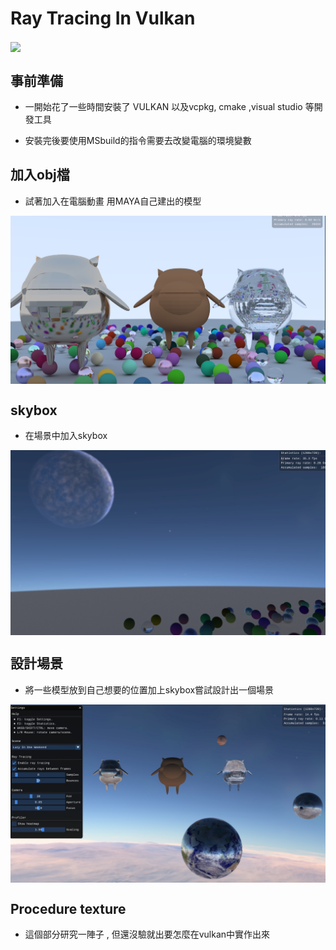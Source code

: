 # Ray Tracing In Vulkan

<img align="center" src="https://github.com/GPSnoopy/RayTracingInVulkan/blob/master/gallery/LucySettings.jpg">


## 事前準備

- 一開始花了一些時間安裝了 VULKAN 以及vcpkg, cmake ,visual studio 等開發工具

- 安裝完後要使用MSbuild的指令需要去改變電腦的環境變數

## 加入obj檔

- 試著加入在電腦動畫 用MAYA自己建出的模型

<img align="center" src="./gallery/append_obj.jpg">


## skybox 

- 在場景中加入skybox 

<img align="center" src="./gallery/skybox.jpg">

## 設計場景

- 將一些模型放到自己想要的位置加上skybox嘗試設計出一個場景

<img align="center" src="./gallery/demo.jpg">

## Procedure texture

- 這個部分研究一陣子 , 但還沒驗就出要怎麼在vulkan中實作出來
